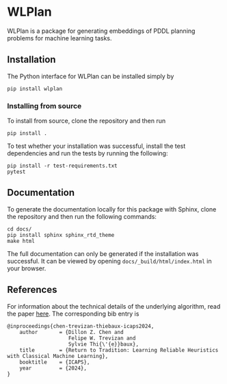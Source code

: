 WLPlan
======

WLPlan is a package for generating embeddings of PDDL planning problems for machine learning tasks.

## Installation
The Python interface for WLPlan can be installed simply by

    pip install wlplan

### Installing from source

To install from source, clone the repository and then run

    pip install .

To test whether your installation was successful, install the test dependencies and run the tests by running the following:

    pip install -r test-requirements.txt
    pytest

## Documentation
To generate the documentation locally for this package with Sphinx, clone the repository and then run the following commands:

    cd docs/
    pip install sphinx sphinx_rtd_theme
    make html

The full documentation can only be generated if the installation was successful. It can be viewed by opening `docs/_build/html/index.html` in your browser.

## References
For information about the technical details of the underlying algorithm, read the paper [here](https://dillonzchen.github.io/publications/chen-trevizan-thiebaux-icaps2024.pdf). The corresponding bib entry is

    @inproceedings{chen-trevizan-thiebaux-icaps2024,
        author       = {Dillon Z. Chen and
                        Felipe W. Trevizan and 
                        Sylvie Thi{\'{e}}baux},
        title        = {Return to Tradition: Learning Reliable Heuristics with Classical Machine Learning},
        booktitle    = {ICAPS},
        year         = {2024},
    }
